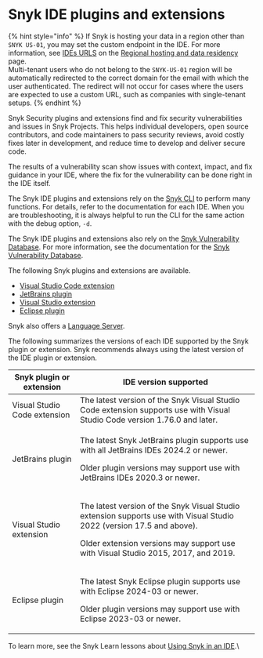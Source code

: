 # Snyk IDE plugins and extensions

{% hint style="info" %}
If Snyk is hosting your data in a region other than `SNYK US-01`, you may set the custom endpoint in the IDE. For more information, see [IDEs URLS](../../snyk-data-and-governance/regional-hosting-and-data-residency.md#ides-urls) on the [Regional hosting and data residency](../../snyk-data-and-governance/regional-hosting-and-data-residency.md) page.\
Multi-tenant users who do not belong to the `SNYK-US-01` region will be automatically redirected to the correct domain for the email with which the user authenticated. The redirect will not occur for cases where the users are expected to use a custom URL, such as companies with single-tenant setups.
{% endhint %}

Snyk Security plugins and extensions find and fix security vulnerabilities and issues in Snyk Projects. This helps individual developers, open source contributors, and code maintainers to pass security reviews, avoid costly fixes later in development, and reduce time to develop and deliver secure code.

The results of a vulnerability scan show issues with context, impact, and fix guidance in your IDE, where the fix for the vulnerability can be done right in the IDE itself.

The Snyk IDE plugins and extensions rely on the [Snyk CLI](../snyk-cli/) to perform many functions. For details, refer to the documentation for each IDE.  When you are troubleshooting, it is always helpful to run the CLI for the same action with the debug option, `-d`.

The Snyk IDE plugins and extensions also rely on the [Snyk Vulnerability Database](https://security.snyk.io/). For more information, see the documentation for the [Snyk Vulnerability Database](../../scan-with-snyk/snyk-open-source/manage-vulnerabilities/snyk-vulnerability-database.md).

The following Snyk plugins and extensions are available.

* [Visual Studio Code extension](visual-studio-code-extension/)
* [JetBrains plugin](jetbrains-plugin/)
* [Visual Studio extension](visual-studio-extension/)
* [Eclipse plugin](eclipse-plugin/)

Snyk also offers a [Language Server](snyk-language-server/).&#x20;

The following summarizes the versions of each IDE supported by the Snyk plugin or extension. Snyk recommends always using the latest version of the IDE plugin or extension.

| Snyk plugin or extension     | IDE version supported                                                                                                                                                                                                |
| ---------------------------- | -------------------------------------------------------------------------------------------------------------------------------------------------------------------------------------------------------------------- |
| Visual Studio Code extension | The latest version of the Snyk Visual Studio Code extension supports use with Visual Studio Code version 1.76.0 and later.                                                                                           |
| JetBrains plugin             | <p>The latest Snyk JetBrains plugin supports use with all JetBrains IDEs 2024.2 or newer.</p><p>Older plugin versions may support use with JetBrains IDEs 2020.3 or newer.</p>                                       |
| Visual Studio extension      | <p>The latest version of the Snyk Visual Studio extension supports use with Visual Studio 2022 (version 17.5 and above).</p><p>Older extension versions may support use with Visual Studio 2015, 2017, and 2019.</p> |
| Eclipse plugin               | <p>The latest Snyk Eclipse plugin supports use with Eclipse 2024-03 or newer.</p><p>Older plugin versions may support use with Eclipse 2023-03 or newer.</p>                                                         |

To learn more, see the Snyk Learn lessons about [Using Snyk in an IDE](https://learn.snyk.io/lesson/snyk-in-an-ide/?ecosystem=general).\
